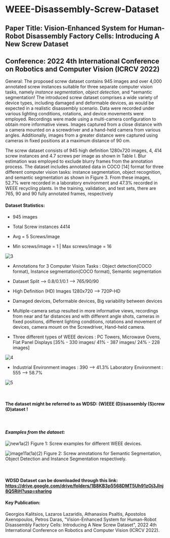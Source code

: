 # WEEE-Disassembly-Screw-Dataset
## Paper Title: **Vision-Enhanced System for Human-Robot Disassembly Factory Cells: Introducing A New Screw Dataset**

## Conference: **2022 4th International Conference on Robotics and Computer Vision (ICRCV 2022)**

General:
The proposed screw dataset contains 945 images and over 4,000 annotated screw instances suitable for three separate computer vision tasks, namely *instance segmentation*, *object detection*, and *semantic segmentation!
The introduced screw dataset comprises a wide variety of
device types, including damaged and deformable devices, as
would be expected in a realistic disassembly scenario. Data
were recorded under various lighting conditions, rotations,
and device movements were employed. Recordings were made
using a multi-camera configuration to obtain more informative
views. Images captured from a close distance with a camera
mounted on a screwdriver and a hand-held camera from
various angles. Additionally, images from a greater distance
were captured using cameras in fixed positions at a maximum
distance of 90 cm.

The screw dataset consists of 945 high definition 1280x720
images, 4, 414 screw instances and 4.7 screws per image as
shown in Table I. Blur estimation was employed to exclude
blurry frames from the annotation process. The dataset includes annotated data in COCO [14] format for three different computer vision tasks: instance segmentation, object
recognition, and semantic segmentation as shown in Figure
3. From these images, 52.7% were recorded in a laboratory
environment and 47.3% recorded in WEEE recycling plants.
In the training, validation, and test sets, there are 765, 90 and
90 fully annotated frames, respectively
<br />

#### **Dataset Statistics:**

- 945 images 

- Total Screw instances 4414

- Avg = 5 Screws/image

- Min screws/image = 1 | Max screws/image = 16

![3](https://user-images.githubusercontent.com/56552010/185942935-6936e4a6-6440-4abd-8e87-51afef52451f.png)


- Annotations for 3 Computer Vision Tasks : Object detection(COCO format), Instance segmentation(COCO format), Semantic segmentation

- Dataset Split --> 0.8/0.1/0.1 --> 765/90/90

- High Definition (HD) Images 1280x720 --> 720P-HD

- Damaged devices, Deformable devices, Big variability between devices

- Multiple-camera setup resulted in more informative views, recordings from near and far distances and with different angle shots, cameras in fixed positions, different lighting conditions, rotations and movement of devices, camera mount on the Screwdriver, Hand-held camera. 


- Three different types of WEEE devices : PC Towers, Microwave Ovens, Flat Panel Displays [35% - 330 images/ 41% - 387 images/ 24% - 228 images]
<!-- 
![1](https://user-images.githubusercontent.com/56552010/185942472-5889dfe8-ace4-4a58-8540-2df4bf427028.png) -->

![4](https://user-images.githubusercontent.com/56552010/185942950-d76e3e3d-9b6a-49ef-bd4d-d6600e12ae2e.png)

- Industrial Environment images : 390 --> 41.3% Laboratory Environment : 555 --> 58.7%

<!-- ![2](https://user-images.githubusercontent.com/56552010/185942492-d8d18322-569d-40ca-a058-7284aec49b51.png) -->

![5](https://user-images.githubusercontent.com/56552010/185942962-88461723-acf0-48b5-8365-b33f5200ae42.png)


<br />

#### The dataset might be referred to as **WDSD**: (W)EEE (D)isassembly (S)crew (D)ataset !
<!-- #### The dataset may be abbreviated as **WDSD**: (W)EEE (D)isassembly (S)crew (D)ataset ! -->

<br />

#### *Examples from the dataset:*

![new1a(2)](https://user-images.githubusercontent.com/56552010/185946991-8a428885-651b-4eef-a8e1-d1ec108e4629.png)
Figure 1: Screw examples for different WEEE devices.

![image11a(1a)(2)](https://user-images.githubusercontent.com/56552010/185946985-86622ce3-fa8d-4cc3-9760-170f7da0ed01.png)
Figure 2: Screw annotations for Semantic Segmentation, Object Detection and Instance Segmentation respectively.


<br />

#### **WDSD Dataset** can be downloaded through this link: https://drive.google.com/drive/folders/1B8KB3p5568DMT5Uh91zOj3JInj8Q5RiH?usp=sharing

#### Key Publication:
Georgios Kalitsios, Lazaros Lazaridis, Athanasios Psaltis, Apostolos Axenopoulos, Petros Daras, "Vision-Enhanced System for Human-Robot Disassembly Factory Cells: Introducing A New Screw Dataset", 2022 4th International Conference on Robotics and Computer Vision (ICRCV 2022).
 <!-- #### **WDSD Dataset** can be downloaded through this link:
(After the conference September 25-27 2022, the URL will be made available.)  -->
